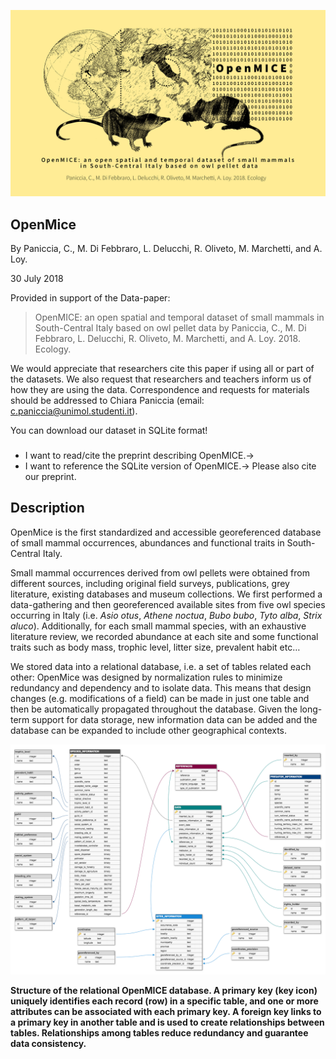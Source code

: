 


![](https://github.com/Envixlab/OpenMice/blob/master/OpenMICE.jpg)

 
 
## OpenMice

By Paniccia, C., M. Di Febbraro, L. Delucchi, R. Oliveto, M. Marchetti, and A. Loy. 

30 July 2018

Provided in support of the Data-paper:

>OpenMICE: an open spatial and temporal dataset of small mammals in South-Central Italy based on owl pellet data 
by Paniccia, C., M. Di Febbraro, L. Delucchi, R. Oliveto, M. Marchetti, and A. Loy. 2018. Ecology.



We would appreciate that researchers cite this paper if using all or part of the datasets. We also request that researchers and teachers inform us of how they are using the data. 
Correspondence and requests for materials should be addressed to Chiara Paniccia (email: c.paniccia@unimol.studenti.it).



You can download our dataset in SQLite format!

###
- I want to read/cite the preprint describing OpenMICE.→
- I want to reference the SQLite version of OpenMICE.→ Please also cite our preprint.

## Description

OpenMice is the first standardized and accessible georeferenced database of small mammal occurrences, abundances and functional traits in South-Central Italy.

Small mammal occurrences derived from owl pellets were obtained from different sources, including original field surveys, publications, grey literature, existing databases and museum collections. We first performed a data-gathering and then georeferenced available sites from five owl species occurring in Italy (i.e. *Asio otus*, *Athene noctua*, *Bubo bubo*, *Tyto alba*, *Strix aluco*). Additionally, for each small mammal species, with an exhaustive literature review, we recorded abundance at each site and some functional traits such as body mass, trophic level, litter size, prevalent habit etc…

We stored data into a relational database, i.e. a set of tables related each other: OpenMice was designed by normalization rules to minimize redundancy and dependency and to isolate data. This means that design changes (e.g. modifications of a field) can be made in just one table and then be automatically propagated throughout the database. Given the long-term support for data storage, new information data can be added and the database can be expanded to include other geographical contexts.



![](https://github.com/Envixlab/OpenMICE/blob/master/OpenMICE_db_schema.png)

**Structure of the relational OpenMICE database. A primary key (key icon) uniquely identifies each record (row) in a specific table, and one or more attributes can be associated with each primary key. A foreign key links to a primary key in another table and is used to create relationships between tables. Relationships among tables reduce redundancy and guarantee data consistency.**

